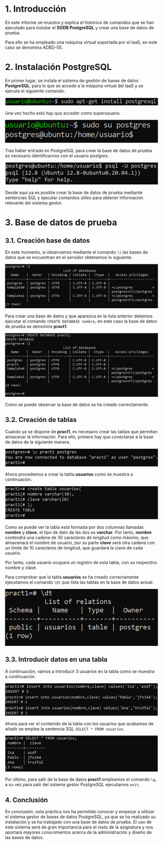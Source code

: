 # 1. Introducción
En este informe se muestra y explica el histórico de comandos que se han ejecutado para instalar el **SGDB PostgreSQL** y crear una base de datos de prueba. 

Para ello se ha empleado una máquina virtual soportada por el IaaS, en este caso se denomina ADBD-55.

# 2. Instalación PostgreSQL
En primer lugar, se instala el sistema de gestión de bases de datos **PostgreSQL**, para lo que se accede a la máquina virtual del IaaS y se ejecuta el siguiente comando.

![Instalación PostgreSQL](Imágenes/1.png)

Una vez hecho esto hay que acceder como superusuario.

![Acceso superusuario](Imágenes/2.png)

Tras haber entrado en PostgreSQL para crear la base de datos de prueba es necesario identificarnos con el usuario *postgres*.

![Acceso superusuario](Imágenes/3.png)

Desde aquí ya es posible crear la base de datos de prueba mediante sentencias SQL y ejecutar comandos útiles para obtener información relevante del sistema gestor.

# 3. Base de datos de prueba
 
## 3.1. Creación base de datos

En este momento, si observamos mediante el comando `\l` las bases de datos que se encuentran en el servidor obtenemos lo siguiente.

![Lista de bases de datos](Imágenes/4.png)

Para crear una base de datos y que aparezca en la lista anterior debemos ejecutar el comando `CREATE DATABASE nombre`, en este caso la base de datos de prueba se denomina **pract1**.

![Lista de bases de datos con pract1](Imágenes/5.png)

Como se puede observar la base de datos se ha creado correctamente.

## 3.2. Creación de tablas

Cuando ya se dispone de **pract1**, es necesario crear las tablas que permitan almacenar la información. Para ello, primero hay que conectarse a la base de datos de la siguiente manera.

![Acceso a bases de datos con pract1](Imágenes/6.png)

Ahora procedemos a crear la tabla **usuarios** como se muestra a continuación.

![Crear tabla usuarios](Imágenes/7.png)

Como se puede ver la tabla está formada por dos columnas llamadas  **nombre** y **clave**, el tipo de dato de las dos es **varchar**. Por tanto, **nombre** contendrá una cadena de 30 caracteres de longitud como máximo, que almacenará el nombre de usuario, por su parte **clave** será otra cadena con un límite de 10 caracteres de longitud, que guardará la clave de cada usuario.    

Por tanto, cada usuario ocupará un registro de esta tabla, con su respectivo nombre y clave.

Para comprobar que la tabla **usuarios** se ha creado correctamente ejecutamos el comando `\dt` que lista las tablas en la base de datos actual.

![Listar tablas](Imágenes/8.png)

## 3.3. Introducir datos en una tabla
A continuación,  vamos a introducir 3 usuarios en la tabla como se muestra a continuación.

![Insertar en la tabla](Imágenes/9.png)

Ahora para ver el contenido de la tabla con los usuarios que acabamos de añadir se emplea la sentencia SQL `SELECT * FROM usuarios`.

![Mostrar tabla usuarios](Imágenes/10.png)

Por último, para salir de la base de datos **pract1** empleamos el comando `\q`, a su vez para salir del sistema gestor PostgreSQL ejecutamos `exit`.

## 4. Conclusión

En conclusión, esta práctica nos ha permitido conocer y empezar a utilizar el sistema gestor de bases de datos PostgreSQL, ya que se ha realizado su instalación y se ha trabajado con una base de datos de prueba. El uso de este sistema será de gran importancia para el resto de la asignatura y nos aportará mayores conocimientos acerca de la administración y diseño de las bases de datos.
